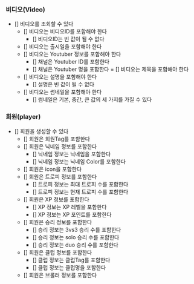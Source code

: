 ### 비디오(Video)

- [] 비디오를 조회할 수 있다
    - [] 비디오는 비디오ID를 포함해야 한다
      - [] 비디오ID는 빈 값이 될 수 없다
    - [] 비디오는 출시일을 포함해야 한다
    - [] 비디오는 Youtuber 정보를 포함해야 한다
      - [] 채널은 Youtuber ID를 포함한다
      - [] 채널은 Youtuber 명을 포함한다 
    = [] 비디오는 제목을 포함해야 한다
    - [] 비디오는 설명을 포함해야 한다
      - [] 설명은 빈 값이 될 수 없다
    - [] 비디오는 썸네일을 포함해야 한다
      - [] 썸네일은 기본, 중간, 큰 값의 세 가지를 가질 수 있다
    
### 회원(player)
- [] 회원을 생성할 수 있다
    - [] 회원은 회원Tag를 포함한다
    - [] 회원은 닉네임 정보를 포함한다
        - [] 닉네임 정보는 닉네임을 포함한다
        - [] 닉네임 정보는 닉네임 Color를 포함한다
    - [] 회원은 icon을 포함한다
    - [] 회원은 트로피 정보를 포함한다
        - [] 트로피 정보는 최대 트로피 수를 포함한다
        - [] 트로피 정보는 현재 트로피 수를 포함한다
    - [] 회원은 XP 정보를 포함한다
        - [] XP 정보는 XP 레벨을 포함한다
        - [] XP 정보는 XP 포인트를 포함한다
    - [] 회원은 승리 정보를 포함한다
        - [] 승리 정보는 3vs3 승리 수를 포함한다
        - [] 승리 정보는 solo 승리 수를 포함한다
        - [] 승리 정보는 duo 승리 수를 포함한다
    - [] 회원은 클럽 정보를 포함한다
        - [] 클럽 정보는 클럽Tag를 포함한다
        - [] 클럽 정보는 클럽명을 포함한다
    - [] 회원은 브롤러 정보를 포함한다
    

